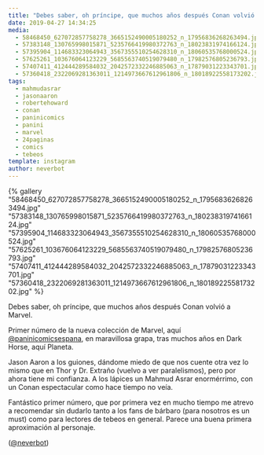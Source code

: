 ```yaml
---
title: "Debes saber, oh príncipe, que muchos años después Conan volvió a Marvel"
date: 2019-04-27 14:34:25
media: 
  - 58468450_627072857758278_3665152490005180252_n_17956836268263494.jpg
  - 57383148_130765998015871_5235766419980372763_n_18023831974166124.jpg
  - 57395904_114683323064943_3567355510254628310_n_18060535768000524.jpg
  - 57625261_103676064123229_5685563740519079480_n_17982576805236793.jpg
  - 57407411_412444289584032_2042572332246885063_n_17879031223343701.jpg
  - 57360418_2322069281363011_1214973667612961806_n_18018922558173202.jpg
tags: 
  - mahmudasrar
  - jasonaaron
  - robertehoward
  - conan
  - paninicomics
  - panini
  - marvel
  - 24paginas
  - comics
  - tebeos
template: instagram
author: neverbot
---
```


{% gallery "58468450_627072857758278_3665152490005180252_n_17956836268263494.jpg" "57383148_130765998015871_5235766419980372763_n_18023831974166124.jpg" "57395904_114683323064943_3567355510254628310_n_18060535768000524.jpg" "57625261_103676064123229_5685563740519079480_n_17982576805236793.jpg" "57407411_412444289584032_2042572332246885063_n_17879031223343701.jpg" "57360418_2322069281363011_1214973667612961806_n_18018922558173202.jpg" %}

Debes saber, oh príncipe, que muchos años después Conan volvió a Marvel.

Primer número de la nueva colección de Marvel, aquí [@paninicomicsespana](https://instagram.com/paninicomicsespana), en maravillosa grapa, tras muchos años en Dark Horse, aquí Planeta.

Jason Aaron a los guiones, dándome miedo de que nos cuente otra vez lo mismo que en Thor y Dr. Extraño (vuelvo a ver paralelismos), pero por ahora tiene mi confianza. A los lápices un Mahmud Asrar enormérrimo, con un Conan espectacular como hace tiempo no veía.

Fantástico primer número, que por primera vez en mucho tiempo me atrevo a recomendar sin dudarlo tanto a los fans de bárbaro (para nosotros es un must) como para lectores de tebeos en general. Parece una buena primera aproximación al personaje.

([@neverbot](https://instagram.com/neverbot))
